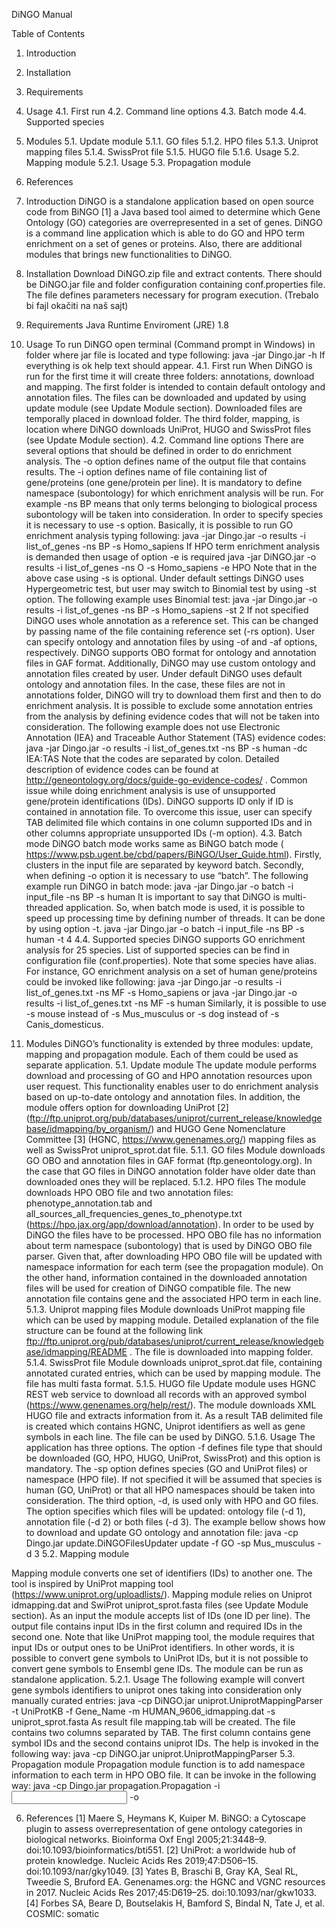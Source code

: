 DiNGO Manual

Table of Contents
1. Introduction
2. Installation
3. Requirements
4. Usage
4.1. First run
4.2. Command line options
4.3. Batch mode
4.4. Supported species
5. Modules
5.1. Update module
5.1.1. GO files
5.1.2. HPO files
5.1.3. Uniprot mapping files
5.1.4. SwissProt file
5.1.5. HUGO file
5.1.6. Usage
5.2. Mapping module
5.2.1. Usage
5.3. Propagation module
6. References

1. Introduction
DiNGO is a standalone application based on open source code from BiNGO [1] a Java based tool aimed to determine which Gene Ontology (GO) categories are overrepresented in a set of genes. DiNGO is a command line application which is able to do GO and HPO term enrichment on a set of genes or proteins. Also, there are additional modules that brings new functionalities to DiNGO.
2. Installation
Download DiNGO.zip file and extract contents. There should be DiNGO.jar file and folder configuration containing conf.properties file. The file defines parameters necessary for program execution. (Trebalo bi fajl okačiti na naš sajt)
3. Requirements
Java Runtime Enviroment (JRE) 1.8
4. Usage
To run DiNGO open terminal (Command prompt in Windows) in folder where jar file is located and type following:
java -jar Dingo.jar -h
If everything is ok help text should appear.
4.1. First run
When DiNGO is run for the first time it will create three folders: annotations, download and mapping. The first folder is intended to contain default ontology and annotation files. The files can be downloaded and updated by using update module (see Update Module section). Downloaded files are temporally placed in download folder. The third folder, mapping, is location where DiNGO downloads UniProt, HUGO and SwissProt files (see Update Module section).
4.2. Command line options
There are several options that should be defined in order to do enrichment analysis. The -o option defines name of the output file that contains results. The -i option defines name of file containing list of gene/proteins (one gene/protein per line). It is mandatory to define namespace (subontology) for which enrichment analysis will be run. For example -ns BP means that only terms belonging to biological process subontology will be taken into consideration. In order to specify species it is necessary to use -s option. Basically, it is possible to run GO enrichment analysis typing following:
java -jar Dingo.jar -o results -i list_of_genes -ns BP -s Homo_sapiens
If HPO term enrichment analysis is demanded then usage of option -e is required
java -jar DiNGO.jar -o results -i list_of_genes -ns O -s Homo_sapiens -e HPO
Note that in the above case using -s is optional.
Under default settings DiNGO uses Hypergeometric test, but user may switch to Binomial test by using -st option. The following example uses Binomial test:
java -jar Dingo.jar -o results -i list_of_genes -ns BP -s Homo_sapiens -st 2
If not specified DiNGO uses whole annotation as a reference set. This can be changed by passing name of the file containing reference set (-rs option). 
User can specify ontology and annotation files by using -of and -af options, respectively. DiNGO supports OBO format for ontology and annotation files in GAF format. Additionally, DiNGO may use custom ontology and annotation files created by user. Under default DiNGO uses default ontology and annotation files. In the case, these files are not in annotations folder, DiNGO will try to download them first and then to do enrichment analysis. 
It is possible to exclude some annotation entries from the analysis by defining evidence codes that will not be taken into consideration. The following example does not use Electronic Annotation (IEA) and Traceable Author Statement (TAS) evidence codes:
java -jar Dingo.jar -o results -i list_of_genes.txt -ns BP -s human -dc IEA:TAS
Note that the codes are separated by colon. Detailed description of evidence codes can be found at http://geneontology.org/docs/guide-go-evidence-codes/ . 
Common issue while doing enrichment analysis is use of unsupported gene/protein identifications (IDs). DiNGO supports ID only if ID is contained in annotation file. To overcome this issue, user can specify TAB delimited file which contains in one column supported IDs and in other columns appropriate unsupported IDs (-m option). 
4.3. Batch mode
DiNGO batch mode works same as BiNGO batch mode ( https://www.psb.ugent.be/cbd/papers/BiNGO/User_Guide.html). Firstly, clusters in the input file are separated by keyword batch. Secondly, when defining -o option it is necessary to use “batch”. The following example run DiNGO in batch mode:
java -jar Dingo.jar -o batch -i input_file -ns BP -s human
It is important to say that DiNGO is multi-threaded application. So, when batch mode is used, it is possible to speed up processing time by defining number of threads. It can be done by using option -t.
java -jar Dingo.jar -o batch -i input_file -ns BP -s human -t 4
4.4. Supported species
DiNGO supports GO enrichment analysis for 25 species. List of supported species can be find in configuration file (conf.properties). Note that some species have alias. For instance, GO enrichment analysis on a set of human gene/proteins could be invoked like following:
java -jar Dingo.jar -o results -i list_of_genes.txt -ns MF -s Homo_sapiens
or 
java -jar Dingo.jar -o results -i list_of_genes.txt -ns MF -s human
Similarly, it is possible to use -s mouse instead of -s Mus_musculus or -s dog instead of -s Canis_domesticus.
5. Modules
DiNGO’s functionality is extended by three modules: update, mapping and propagation module. Each of them could be used as separate application.
5.1. Update module
The update module performs download and processing of GO and HPO annotation resources upon user request. This functionality enables user to do enrichment analysis based on up-to-date ontology and annotation files. In addition, the module offers option for downloading UniProt [2] (ftp://ftp.uniprot.org/pub/databases/uniprot/current_release/knowledgebase/idmapping/by_organism/) and HUGO Gene Nomenclature Committee [3] (HGNC, https://www.genenames.org/) mapping files as well as SwissProt uniprot_sprot.dat file.
5.1.1. GO files
Module downloads GO OBO and annotation files in GAF format (ftp.geneontology.org). In the case that GO files in DiNGO annotation folder have older date than downloaded ones they will be replaced.
5.1.2. HPO files
The module downloads HPO OBO file and two annotation files: phenotype_annotation.tab and all_sources_all_frequencies_genes_to_phenotype.txt (https://hpo.jax.org/app/download/annotation). In order to be used by DiNGO the files have to be processed. HPO OBO file has no information about term namespace (subontology) that is used by DiNGO OBO file parser. Given that, after downloading HPO OBO file will be updated with namespace information for each term (see the propagation module). On the other hand, information contained in the downloaded annotation files will be used for creation of DiNGO compatible file. The new annotation file contains gene and the associated HPO term in each line.
5.1.3. Uniprot mapping files
Module downloads UniProt mapping file which can be used by mapping module. Detailed explanation of the file structure can be found at the following link ftp://ftp.uniprot.org/pub/databases/uniprot/current_release/knowledgebase/idmapping/README . The file is downloaded into mapping folder. 
5.1.4. SwissProt file
Module downloads uniprot_sprot.dat file, containing annotated curated entries, which can be used by mapping module. The file has multi fasta format. 
5.1.5. HUGO file
Update module uses HGNC REST web service to download all records with an approved symbol (https://www.genenames.org/help/rest/). The module downloads XML HUGO file and extracts information from it. As a result TAB delimited file is created which contains HGNC, Uniprot identifiers as well as gene symbols in each line. The file can be used by DiNGO.
5.1.6. Usage
The application has three options. The option -f defines file type that should be downloaded (GO, HPO, HUGO, UniProt, SwissProt) and this option is mandatory. The -sp option defines species (GO and UniProt files) or namespace (HPO file). If not specified it will be assumed that species is human (GO, UniProt) or that all HPO namespaces should be taken into consideration. The third option, -d, is used only with HPO and GO files. The option specifies which files will be updated: ontology file (-d 1), annotation file (-d 2) or both files (-d 3). The example bellow shows how to download and update GO ontology and annotation file:
java -cp Dingo.jar update.DiNGOFilesUpdater update -f GO -sp Mus_musculus -d 3
5.2. Mapping module

Mapping module converts one set of identifiers (IDs) to another one. The tool is inspired by UniProt mapping tool (https://www.uniprot.org/uploadlists/). Mapping module relies on Uniprot idmapping.dat and SwiProt uniprot_sprot.fasta files (see Update Module section). As an input the module accepts list of IDs (one ID per line). The output file contains input IDs in the first column and required IDs in the second one. Note that like UniProt mapping tool, the module requires that input IDs or output ones to be UniProt identifiers. In other words, it is possible to convert gene symbols to UniProt IDs, but it is not possible to convert gene symbols to Ensembl gene IDs. The module can be run as standalone application.
5.2.1. Usage
The following example will convert gene symbols identifiers to uniprot ones taking into consideration only manually curated entries:
java -cp DiNGO.jar uniprot.UniprotMappingParser -t UniProtKB -f Gene_Name -m HUMAN_9606_idmapping.dat -s uniprot_sprot.fasta
As result file mapping.tab will be created. The file contains two columns separated by TAB. The first column contains gene symbol IDs and the second contains uniprot IDs.
The help is invoked in the following way:
java -cp DiNGO.jar uniprot.UniprotMappingParser
5.3. Propagation module
Propagation module function is to add namespace information to each term in HPO OBO file. It can be invoke in the following way:
java -cp Dingo.jar propagation.Propagation -i <input HPO obo file> -o <output OBO file>

6. References
[1]	Maere S, Heymans K, Kuiper M. BiNGO: a Cytoscape plugin to assess overrepresentation of gene ontology categories in biological networks. Bioinforma Oxf Engl 2005;21:3448–9. doi:10.1093/bioinformatics/bti551.
[2]	UniProt: a worldwide hub of protein knowledge. Nucleic Acids Res 2019;47:D506–15. doi:10.1093/nar/gky1049.
[3]	Yates B, Braschi B, Gray KA, Seal RL, Tweedie S, Bruford EA. Genenames.org: the HGNC and VGNC resources in 2017. Nucleic Acids Res 2017;45:D619–25. doi:10.1093/nar/gkw1033.
[4]	Forbes SA, Beare D, Boutselakis H, Bamford S, Bindal N, Tate J, et al. COSMIC: somatic 

